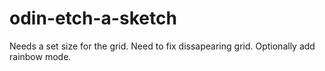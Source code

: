 # odin-etch-a-sketch
Needs a set size for the grid. Need to fix dissapearing grid. Optionally add rainbow mode.